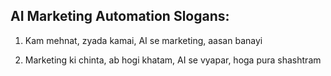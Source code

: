 ## AI Marketing Automation Slogans:

1. Kam mehnat, zyada kamai,  AI se marketing, aasan banayi

2.  Marketing ki chinta, ab hogi khatam, AI se vyapar, hoga pura shashtram